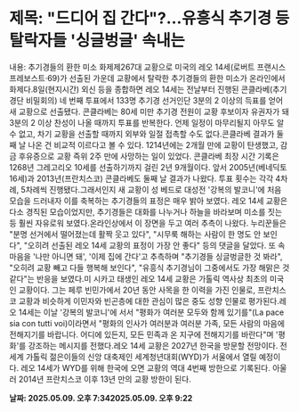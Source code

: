 # **제목: "드디어 집 간다"?…유흥식 추기경 등 탈락자들 '싱글벙글' 속내는**

  내용: 추기경들의 환한 미소 화제제267대 교황으로 미국의 레오 14세(로버트 프랜시스 프레보스트·69)가 선출된 가운데 교황에서 탈락한 추기경들의 환한 미소가 온라인에서 화제다.8일(현지시간) 외신 등을 종합하면 레오 14세는 전날부터 진행된 콘클라베(추기경단 비밀회의) 네 번째 투표에서 133명 추기경 선거인단 3분의 2 이상의 득표를 얻어 새 교황으로 선출됐다. 콘클라베는 80세 미만 추기경 전원이 교황 후보이자 유권자가 돼 3분의 2 이상 찬성이 나올 때까지 투표를 반복한다. 언제 일정이 마무리될지 아무도 알 수 없고, 차기 교황을 선출할 때까지 외부와 일절 접촉할 수도 없다.콘클라베 결과가 둘째 날 나온 건 비교적 이르다고 볼 수 있다. 1214년에는 2개월 만에 교황이 탄생했고, 감금 후유증으로 교황 즉위 2주 만에 사망하는 일이 있었다. 콘클라베 최장 시간 기록은 1268년 그레고리오 10세를 선출하기까지 걸린 2년 9개월이다. 앞서 2005년(베네딕토 16세)과 2013년(프란치스코) 콘클라베도 둘째 날 결과가 나왔다. 투표 횟수는 각각 4차례, 5차례씩 진행됐다.그래서인지 새 교황이 성 베드로 대성전 '강복의 발코니'에 처음 모습을 드러내자 이를 축복하는 추기경들의 표정은 매우 밝아 보였다. 레오 14세 교황은 다소 경직된 모습이었지만, 추기경들은 대화를 나누거나 하늘을 바라보며 미소를 짓는 등 훨씬 자유로워 보였다.온라인상에서 이 장면을 두고 여러 추측이 나왔다. 누리꾼들은 "분명 선거에서 떨어졌는데 활짝 웃고 있다", "시무룩 해하는 사람이 한 명도 안 보인다", "오히려 선출된 레오 14세 교황의 표정이 가장 안 좋다" 등의 댓글을 달았다. 또 속마음을 '나만 아니면 돼', '이제 집에 간다'고 추측하며 "추기경들 싱글벙글한 것 봐라", "오히려 교황 빼고 다들 행복해 보인다", "유흥식 추기경님이 그중에서도 가장 해맑은 것 같다"는 반응을 보였다.미 시카고 태생인 레오 14세 교황은 가톨릭 역사상 최초의 미국인 교황이다. 그는 페루 빈민가에서 20년 동안 사목을 한 이력을 가진 인물로, 프란치스코 교황과 비슷하게 이민자와 빈곤층에 대한 관심이 많은 중도 성향 인물로 평가된다.레오 14세는 이날 '강복의 발코니'에 서서 "평화가 여러분 모두와 함께 있기를"(La pace sia con tutti voi)이라면서 "평화의 인사가 여러분과 여러분 가족, 모든 사람의 마음에 전해지기를 바랍니다. 어디에 있든지, 모든 민족과 온 지구에 전해지기를 바란다"며 '평화'를 강조하는 메시지를 전했다.레오 14세 교황은 2027년 한국을 방문할 전망이다. 전 세계 가톨릭 젊은이들의 신앙 대축제인 세계청년대회(WYD)가 서울에서 열릴 예정이다. 레오 14세가 WYD를 위해 한국에 오면 교황의 역대 4번째 방한으로 기록된다. 아울러 2014년 프란치스코 이후 13년 만의 교황 방한이 된다.

  **날짜: 2025.05.09. 오후 7:342025.05.09. 오후 9:22**